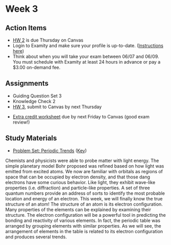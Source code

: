 # Week 3



## Action Items
* [HW 2](https://genchem.science.psu.edu/homework-2-wc-summer) is due Thursday on Canvas
* Login to Examity and make sure your profile is up-to-date. ([Instructions here](/exam-1.md))
* Think about when you will take your exam between 06/07 and 06/09. You must schedule with Examity at least 24 hours in advance or pay a $3.00 on-demand fee.


## Assignments
- Guiding Question Set 3
- Knowledge Check 2
- [HW 3](https://genchem.science.psu.edu/homework-3-wc-summer), submit to Canvas by next Thursday
* [Extra credit worksheet](https://media.ed.science.psu.edu/sites/media/ed/files/documents/pre_exam_1_extra_credit_worksheet_wc.pdf) due by next Friday to Canvas (good exam review!)

## Study Materials
- [Problem Set: Periodic Trends](https://media.ed.science.psu.edu/sites/media/ed/files/documents/periodic_trends.pdf) ([Key](https://media.ed.science.psu.edu/sites/media/ed/files/documents/periodic_trends_key.pdf))


Chemists and physicists were able to probe matter with light energy. The simple planetary model Bohr proposed was refined based on how light was emitted from excited atoms. We now are familiar with orbitals as regions of space that can be occupied by electron density, and that those dang electrons have some curious behavior. Like light, they exhibit wave-like properties (i.e. diffraction) and particle-like properties. A set of three quantum numbers provide an address of sorts to identify the most probable location and energy of an electron.
This week, we will finally know the true structure of an atom! The structure of an atom is its electron configuration. Many properties of the elements can be explained by examining their structure. The electron configuration will be a powerful tool in predicting the bonding and reactivity of various elements.
In fact, the periodic table was arranged by grouping elements with similar properties. As we will see, the arrangement of elements in the table is related to its electron configuration and produces several trends.

